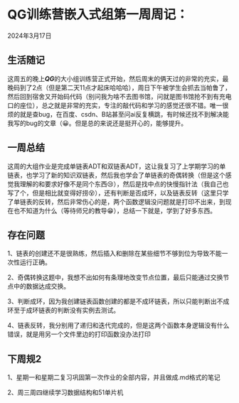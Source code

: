 # QG训练营嵌入式组第一周周记：
2024年3月17日

## 生活随记

这周五的晚上***QG***的大小组训练营正式开始，然后周末的俩天过的非常的充实，最晚码到了2点（但是第二天11点才起床哈哈哈），周日下午被学生会抓去当帕鲁了，然后回到宿舍又开始码代码（别问我为啥不去图书馆，问就是图书馆抢不到有充电口的座位），总之就是非常的充实，专注的敲代码和学习的感觉还很不错。唯一很烦的就是查bug，在百度、csdn、B站甚至问ai反复横跳，有时候还找不到解决能我写的bug的文章（😀。但是总的来说还是挺开心的，能够提升。

## 一周总结

这周的大组作业是完成单链表ADT和双链表ADT，这让我复习了上学期学习的单链表，也学习了新的知识双链表，然后我也学会了单链表的奇偶转换（但是这个感觉我理解的和要求好像不是同个东西😢），然后是找中点的快慢指针法（我自己也写了个，但是相比就变得好捞😵），还有判断是否成环，以及链表反转（这里只学了单链表的反转，然后非常伤心的是，两个函数逻辑没问题就是打印不出来，到现在也不知道为什么（等待师兄的教导😁），总结一下就是，学到了好多东西。

## 存在问题

1、链表的创建还不是很熟练，然后插入和删除在某些细节不够到位为导致不能一次性运行正确。

2、奇偶转换这题中，我想不出如何有条理地改变节点位置，最后只能通过交换节点中的数据达成交换。

3、判断成环，因为我创建链表函数创建的都是不成环链表，所以只能判断出不成环至于成环链表的判断没有实例去测试。

4、链表反转，我分别用了递归和迭代完成的，但是这两个函数本身逻辑没有什么错误，就是用另一个文件里边的打印函数没办法打印

## 下周规2

1、星期一和星期二复习巩固第一次作业的全部内容，并且做成.md格式的笔记

2、周三周四继续学习数据结构和51单片机

